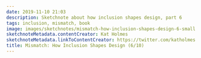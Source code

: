 ```yaml
---
date: 2019-11-10 21:03
description: Sketchnote about how inclusion shapes design, part 6
tags: inclusion, mismatch, book
image: images/sketchnotes/mismatch-how-inclusion-shapes-design-6-small.jpg
sketchnoteMetadata.contentCreator: Kat Holmes
sketchnoteMetadata.linkToContentCreator: https://twitter.com/katholmes
title: Mismatch: How Inclusion Shapes Design (6/10)
---
```

